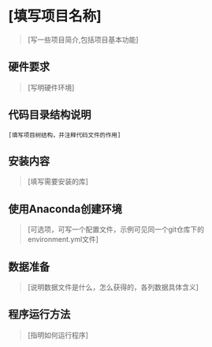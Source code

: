 
# [填写项目名称] 
  
>[写一些项目简介,包括项目基本功能]

## 硬件要求
>[写明硬件环境]
## 代码目录结构说明

<div style='display: none'>
windows生成目录结构树方法（tree）
1. 进入需要生成目录树的文件夹，把地址栏改成cmd，就会直接进入DOS界面，并且已经在当前目录。
2. 使用以下命令：
    tree：在当前目录下打印当前目录的目录结构树（不包含目录下的所有文件）。
    tree /f：在当前目录下打印当前目录的目录结构树（包含目录下的所有文件）。
    tree /f > list.txt，目录结构输出到当前目录下的 list.txt 文件。
（填写完后这段可以删掉）
</div>


```          
[填写项目树结构，并注释代码文件的作用]
```            


## 安装内容

>[填写需要安装的库]

## 使用Anaconda创建环境
>[可选项，可写一个配置文件，示例可见同一个git仓库下的environment.yml文件]

## 数据准备
>[说明数据文件是什么，怎么获得的，各列数据具体含义]

## 程序运行方法

>[指明如何运行程序]



